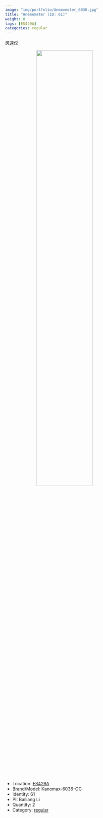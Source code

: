 ```yaml
---
image: "img/portfolio/Anemometer_6030.jpg"
title: "Anemometer (ID: 61)"
weight: 0
tags: [ES429A]
categories: regular
---
```


风速仪

<!--more-->

<img src="../../img/portfolio/Anemometer_6030.jpg" width="60%" style="display: block; margin: auto;">

- Location: [ES429A](../../tags/es429a)
- Brand/Model: Kanomax-6036-OC
- Identity: 61
- PI: Bailiang Li
- Quantity: 2
- Category: [regular](../../categories/regular)






